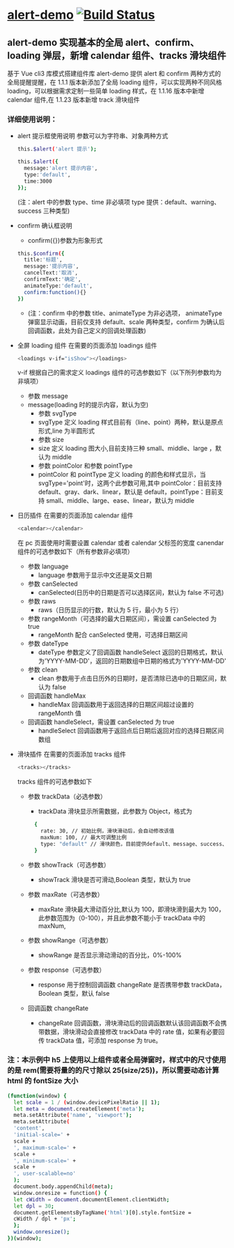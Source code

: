 # [alert-demo](https://www.npmjs.com/package/alert-demo) [![Build Status][travis-image]][npm-url]

## alert-demo 实现基本的全局 alert、confirm、loading 弹层，新增 calendar 组件、tracks 滑块组件

基于 Vue cli3 库模式搭建组件库
alert-demo 提供 alert 和 confirm 两种方式的全局提醒提醒，在 1.1.1 版本新添加了全局 loading 组件，可以实现两种不同风格 loading，可以根据需求定制一些简单 loading 样式，在 1.1.16 版本中新增 calendar 组件,在 1.1.23 版本新增 track 滑块组件

### 详细使用说明：

- alert 提示框使用说明
  参数可以为字符串、对象两种方式

  ```bash
  this.$alert('alert 提示');
  ```

  ```bash
  this.$alert({
    message:'alert 提示内容',
    type:'default',
    time:3000
  });
  ```

  (注：alert 中的参数 type、time 非必填项 type 提供：default、warning、success 三种类型)

- confirm 确认框说明

  - confirm({})参数为形象形式

  ```bash
  this.$confirm({
    title:'标题',
    message:'提示内容',
    cancelText:'取消',
    confirmText:'确定',
    animateType:'default',
    confirm:function(){}
  })
  ```

  - (注：confirm 中的参数 title、animateType 为非必选项， animateType 弹窗显示动画，目前仅支持 default、scale 两种类型，confirm 为确认后回调函数，此处为自己定义的回调处理函数)

- 全屏 loading 组件
  在需要的页面添加 loadings 组件

  ```bash
  <loadings v-if="isShow"></loadings>
  ```

  v-if 根据自己的需求定义
  loadings 组件的可选参数如下（以下所列参数均为非填项）

  - 参数 message
  - message(loading 时的提示内容，默认为空)
    - 参数 svgType
    - svgType 定义 loading 样式目前有（line、point）两种，默认是原点形式,line 为半圆形式
    - 参数 size
    - size 定义 loading 图大小,目前支持三种 small、middle、large ，默认为 middle
    - 参数 pointColor 和参数 pointType
    - pointColor 和 pointType 定义 loading 的颜色和样式显示，当 svgType='point'时，这两个此参数可用,其中 pointColor：目前支持 default、gray、dark、linear，默认是 default，pointType：目前支持 small、middle、large、ease、linear，默认为 middle

- 日历插件
  在需要的页面添加 calendar 组件

  ```bash
  <calendar></calendar>
  ```

  在 pc 页面使用时需要设置 calendar 或者 calendar 父标签的宽度
  canendar 组件的可选参数如下（所有参数非必填项）

  - 参数 language
    - language 参数用于显示中文还是英文日期
  - 参数 canSelected
    - canSelected(日历中的日期是否可以选择区间，默认为 false 不可选)
  - 参数 raws
    - raws（日历显示的行数，默认为 5 行，最小为 5 行）
  - 参数 rangeMonth（可选择的最大日期区间），需设置 canSelected 为 true
    - rangeMonth 配合 canSelected 使用，可选择日期区间
  - 参数 dateType
    - dateType 参数定义了回调函数 handleSelect 返回的日期格式，默认为'YYYY-MM-DD'，返回的日期数组中日期的格式为'YYYY-MM-DD'
  - 参数 clean
    - clean 参数用于点击日历外的日期时，是否清除已选中的日期区间，默认为 false
  - 回调函数 handleMax
    - handleMax 回调函数用于返回选择的日期区间超过设置的 rangeMonth 值
  - 回调函数 handleSelect，需设置 canSelected 为 true
    - handleSelect 回调函数用于返回点后日期后返回对应的选择日期区间数组

- 滑块插件
  在需要的页面添加 tracks 组件

  ```bash
  <tracks></tracks>
  ```

  tracks 组件的可选参数如下

  - 参数 trackData（必选参数）

    - trackData 滑块显示所需数据，此参数为 Object，格式为

    ```bash
      {
        rate: 30, // 初始比例，滑块滑动后，会自动修改该值
        maxNum: 100, // 最大可调整比例
        type: "default" // 滑块颜色，目前提供default、message、success、warning四种
      }
    ```

  - 参数 showTrack（可选参数）
    - showTrack 滑块是否可滑动,Boolean 类型，默认为 true
  - 参数 maxRate（可选参数）
    - maxRate 滑块最大滑动百分比,默认为 100，即滑块滑到最大为 100，此参数范围为（0-100），并且此参数不能小于 trackData 中的 maxNum,
  - 参数 showRange（可选参数）
    - showRange 是否显示滑动滑动的百分比，0%-100%
  - 参数 response（可选参数）
    - response 用于控制回调函数 changeRate 是否携带参数 trackData，Boolean 类型，默认 false
  - 回调函数 changeRate
    - changeRate 回调函数，滑块滑动后的回调函数默认该回调函数不会携带数据，滑块滑动会直接修改 trackData 中的 rate 值，如果有必要回传 trackData 值，可添加 response 为 true。

### 注：本示例中 h5 上使用以上组件或者全局弹窗时，样式中的尺寸使用的是 rem(需要将量的的尺寸除以 25(size/25))，所以需要动态计算 html 的 fontSize 大小

```bash
(function(window) {
  let scale = 1 / (window.devicePixelRatio || 1);
  let meta = document.createElement('meta');
  meta.setAttribute('name', 'viewport');
  meta.setAttribute(
  'content',
  'initial-scale=' +
  scale +
  ', maximum-scale=' +
  scale +
  ', minimum-scale=' +
  scale +
  ', user-scalable=no'
  );
  document.body.appendChild(meta);
  window.onresize = function() {
  let cWidth = document.documentElement.clientWidth;
  let dpl = 30;
  document.getElementsByTagName('html')[0].style.fontSize =
  cWidth / dpl + 'px';
  };
  window.onresize();
})(window);
```

[travis-image]: https://travis-ci.org/wieringen/tinyscrollbar.svg?branch=master
[npm-url]: https://www.npmjs.com/package/alert-demo

